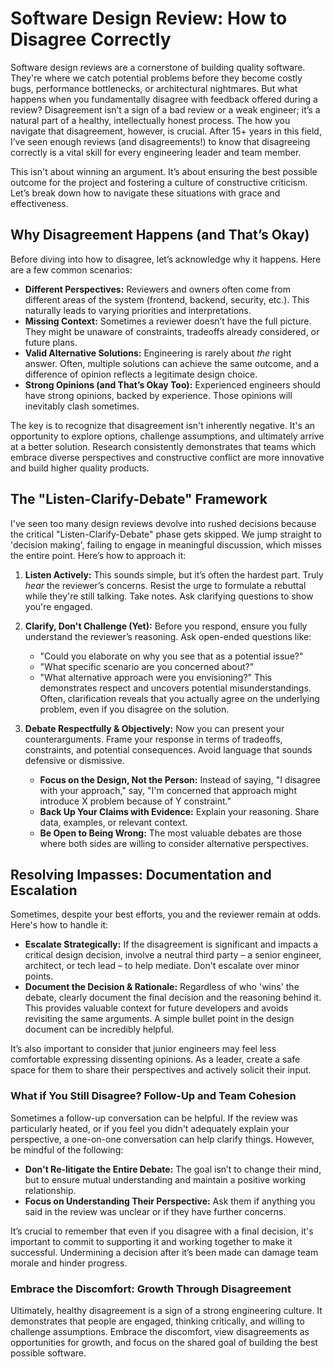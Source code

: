 # Software Design Review: How to Disagree Correctly

Software design reviews are a cornerstone of building quality software. They're where we catch potential problems before they become costly bugs, performance bottlenecks, or architectural nightmares. But what happens when you fundamentally disagree with feedback offered during a review? Disagreement isn’t a sign of a bad review or a weak engineer; it’s a natural part of a healthy, intellectually honest process. The how you navigate that disagreement, however, is crucial. After 15+ years in this field, I’ve seen enough reviews (and disagreements!) to know that disagreeing correctly is a vital skill for every engineering leader and team member. 

This isn't about winning an argument. It’s about ensuring the best possible outcome for the project and fostering a culture of constructive criticism. Let’s break down how to navigate these situations with grace and effectiveness.

## Why Disagreement Happens (and That’s Okay)

Before diving into how to disagree, let’s acknowledge why it happens. Here are a few common scenarios:

* **Different Perspectives:** Reviewers and owners often come from different areas of the system (frontend, backend, security, etc.). This naturally leads to varying priorities and interpretations.
* **Missing Context:** Sometimes a reviewer doesn’t have the full picture. They might be unaware of constraints, tradeoffs already considered, or future plans.
* **Valid Alternative Solutions:** Engineering is rarely about *the* right answer. Often, multiple solutions can achieve the same outcome, and a difference of opinion reflects a legitimate design choice.
* **Strong Opinions (and That’s Okay Too):** Experienced engineers should have strong opinions, backed by experience. Those opinions will inevitably clash sometimes.

The key is to recognize that disagreement isn't inherently negative. It's an opportunity to explore options, challenge assumptions, and ultimately arrive at a better solution. Research consistently demonstrates that teams which embrace diverse perspectives and constructive conflict are more innovative and build higher quality products. 

## The "Listen-Clarify-Debate" Framework

I've seen too many design reviews devolve into rushed decisions because the critical "Listen-Clarify-Debate" phase gets skipped. We jump straight to 'decision making', failing to engage in meaningful discussion, which misses the entire point. Here’s how to approach it:

1. **Listen Actively:** This sounds simple, but it’s often the hardest part. Truly *hear* the reviewer’s concerns. Resist the urge to formulate a rebuttal while they're still talking. Take notes. Ask clarifying questions to show you're engaged.

2. **Clarify, Don't Challenge (Yet):** Before you respond, ensure you fully understand the reviewer’s reasoning. Ask open-ended questions like:
   * "Could you elaborate on why you see that as a potential issue?"
   * "What specific scenario are you concerned about?"
   * "What alternative approach were you envisioning?" 
   This demonstrates respect and uncovers potential misunderstandings. Often, clarification reveals that you actually agree on the underlying problem, even if you disagree on the solution.

3. **Debate Respectfully & Objectively:** Now you can present your counterarguments. Frame your response in terms of tradeoffs, constraints, and potential consequences. Avoid language that sounds defensive or dismissive.
   * **Focus on the Design, Not the Person:** Instead of saying, "I disagree with your approach," say, "I'm concerned that approach might introduce X problem because of Y constraint."
   * **Back Up Your Claims with Evidence:** Explain your reasoning. Share data, examples, or relevant context.
   * **Be Open to Being Wrong:** The most valuable debates are those where both sides are willing to consider alternative perspectives.

## Resolving Impasses: Documentation and Escalation

Sometimes, despite your best efforts, you and the reviewer remain at odds. Here's how to handle it:

* **Escalate Strategically:** If the disagreement is significant and impacts a critical design decision, involve a neutral third party – a senior engineer, architect, or tech lead – to help mediate. Don't escalate over minor points.
* **Document the Decision & Rationale:** Regardless of who 'wins' the debate, clearly document the final decision and the reasoning behind it. This provides valuable context for future developers and avoids revisiting the same arguments. A simple bullet point in the design document can be incredibly helpful.

It’s also important to consider that junior engineers may feel less comfortable expressing dissenting opinions. As a leader, create a safe space for them to share their perspectives and actively solicit their input.

### What if You Still Disagree? Follow-Up and Team Cohesion

Sometimes a follow-up conversation can be helpful. If the review was particularly heated, or if you feel you didn't adequately explain your perspective, a one-on-one conversation can help clarify things. However, be mindful of the following:

* **Don't Re-litigate the Entire Debate:** The goal isn’t to change their mind, but to ensure mutual understanding and maintain a positive working relationship.
* **Focus on Understanding Their Perspective:** Ask them if anything you said in the review was unclear or if they have further concerns.

It’s crucial to remember that even if you disagree with a final decision, it's important to commit to supporting it and working together to make it successful. Undermining a decision after it’s been made can damage team morale and hinder progress.

### Embrace the Discomfort: Growth Through Disagreement

Ultimately, healthy disagreement is a sign of a strong engineering culture. It demonstrates that people are engaged, thinking critically, and willing to challenge assumptions. Embrace the discomfort, view disagreements as opportunities for growth, and focus on the shared goal of building the best possible software. 
